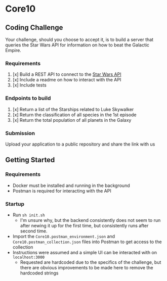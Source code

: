 # Core10

## Coding Challenge
Your challenge, should you choose to accept it, is to build a server that queries the Star Wars API for information on how to beat the Galactic Empire.

### Requirements
1. [x] Build a REST API to connect to the [Star Wars API](https://swapi.dev/documentation#intro)
2. [x] Include a readme on how to interact with the API
3. [x] Include tests

### Endpoints to build
1. [x] Return a list of the Starships related to Luke Skywalker
2. [x] Return the classification of all species in the 1st episode
3. [x] Return the total population of all planets in the Galaxy

### Submission
Upload your application to a public repository and share the link with us

## Getting Started
### Requirements
- Docker must be installed and running in the background
- Postman is required for interacting with the API

### Startup
- Run `sh init.sh`
    - I'm unsure why, but the backend consistently does not seem to run after newing it up for the first time, but consistently runs after second time.
- Import the `Core10.postman_environment.json` and `Core10.postman_collection.json` files into Postman to get access to the collection
- Instructions were assumed and a simple UI can be interacted with on `localhost:3000`
    - Requested are hardcoded due to the specifics of the challenge, but there are obvious improvements to be made here to remove the hardcoded strings
